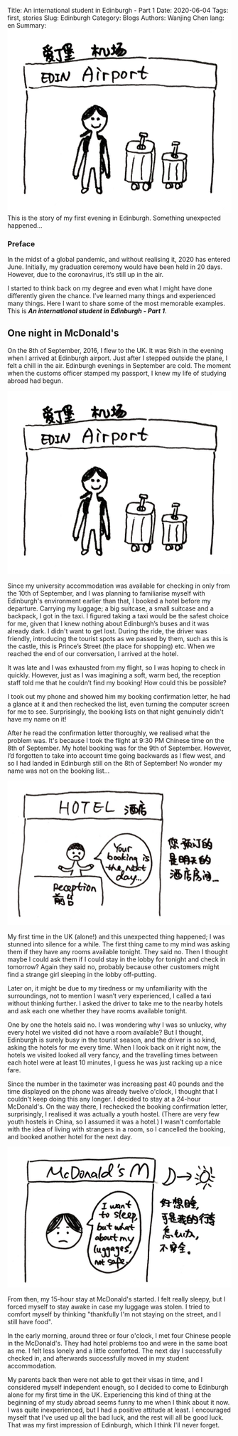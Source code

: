 Title: An international student in Edinburgh - Part 1
Date: 2020-06-04
Tags: first, stories
Slug: Edinburgh
Category: Blogs
Authors: Wanjing Chen
lang: en
Summary: <img src="/images/macdonald/airport.jpg" alt="" class="headerimg"/> This is the story of my first evening in Edinburgh. Something unexpected happened...


### Preface
In the midst of a global pandemic, and without realising it, 2020 has entered June. Initially, my graduation ceremony would have been held in 20 days. However, due to the coronavirus, it’s still up in the air.

I started to think back on my degree and even what I might have done differently given the chance. I’ve learned many things and experienced many things. Here I want to share some of the most memorable examples. This is ***An international student in Edinburgh - Part 1***.

## One night in McDonald's
On the 8th of September, 2016, I flew to the UK. It was 9ish in the evening when I arrived at Edinburgh airport. Just after I stepped outside the plane, I felt a chill in the air. Edinburgh evenings in September are cold. The moment when the customs officer stamped my passport, I knew my life of studying abroad had begun.

![The image of me arriving the airport](/images/macdonald/airport.jpg)

Since my university accommodation was available for checking in only from the 10th of September, and I was planning to familiarise myself with Edinburgh's environment earlier than that, I booked a hotel before my departure. Carrying my luggage; a big suitcase, a small suitcase and a backpack, I got in the taxi. I figured taking a taxi would be the safest choice for me, given that I knew nothing about Edinburgh’s buses and it was already dark. I didn't want to get lost. During the ride, the driver was friendly, introducing the tourist spots as we passed by them, such as this is the castle, this is Prince’s Street (the place for shopping) etc. When we reached the end of our conversation, I arrived at the hotel.

It was late and I was exhausted from my flight, so I was hoping to check in quickly. However, just as I was imagining a soft, warm bed, the reception staff told me that he couldn’t find my booking! How could this be possible?

I took out my phone and showed him my booking confirmation letter, he had a glance at it and then rechecked the list, even turning the computer screen for me to see. Surprisingly, the booking lists on that night genuinely didn't have my name on it!

After he read the confirmation letter thoroughly, we realised what the problem was. It's because I took the flight at 9:30 PM Chinese time on the 8th of September. My hotel booking was for the 9th of September. However, I’d forgotten to take into account time going backwards as I flew west, and so I had landed in Edinburgh still on the 8th of September! No wonder my name was not on the booking list…

![The image of hotel staff telling me my name was not on the booking list](/images/macdonald/hotel.jpg)

My first time in the UK (alone!) and this unexpected thing happened; I was stunned into silence for a while. The first thing came to my mind was asking them if they have any rooms available tonight. They said no. Then I thought maybe I could ask them if I could stay in the lobby for tonight and check in tomorrow? Again they said no, probably because other customers might find a strange girl sleeping in the lobby off-putting.

Later on, it might be due to my tiredness or my unfamiliarity with the surroundings, not to mention I wasn’t very experienced, I called a taxi without thinking further. I asked the driver to take me to the nearby hotels and ask each one whether they have rooms available tonight.

One by one the hotels said no. I was wondering why I was so unlucky, why every hotel we visited did not have a room available? But I thought, Edinburgh is surely busy in the tourist season, and the driver is so kind, asking the hotels for me every time. When I look back on it right now, the hotels we visited looked all very fancy, and the travelling times between each hotel were at least 10 minutes, I guess he was just racking up a nice fare.

Since the number in the taximeter was increasing past 40 pounds and the time displayed on the phone was already twelve o'clock, I thought that I couldn't keep doing this any longer. I decided to stay at a 24-hour McDonald's. On the way there, I rechecked the booking confirmation letter, surprisingly, I realised it was actually a youth hostel. (There are very few youth hostels in China, so I assumed it was a hotel.) I wasn’t comfortable with the idea of living with strangers in a room, so I cancelled the booking, and booked another hotel for the next day.

![The image of me staying at McDonald's](/images/macdonald/mcdonald.jpg)

From then, my 15-hour stay at McDonald's started. I felt really sleepy, but I forced myself to stay awake in case my luggage was stolen. I tried to comfort myself by thinking "thankfully I'm not staying on the street, and I still have food".

In the early morning, around three or four o'clock, I met four Chinese people in the McDonald's. They had hotel problems too and were in the same boat as me. I felt less lonely and a little comforted. The next day I successfully checked in, and afterwards successfully moved in my student accommodation.

My parents back then were not able to get their visas in time, and I considered myself independent enough, so I decided to come to Edinburgh alone for my first time in the UK. Experiencing this kind of thing at the beginning of my study abroad seems funny to me when I think about it now. I was quite inexperienced, but I had a positive attitude at least. I encouraged myself that I've used up all the bad luck, and the rest will all be good luck. That was my first impression of Edinburgh, which I think I'll never forget.
